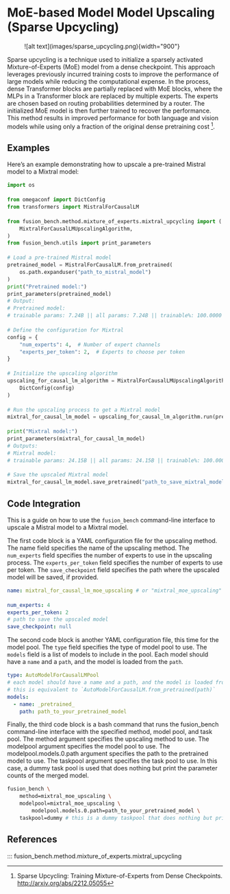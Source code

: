 # MoE-based Model Model Upscaling (Sparse Upcycling)

<figure markdown="span">
    ![alt text](images/sparse_upcycling.png){width="900"}
</figure>

Sparse upcycling is a technique used to initialize a sparsely activated Mixture-of-Experts (MoE) model from a dense checkpoint. This approach leverages previously incurred training costs to improve the performance of large models while reducing the computational expense. In the process, dense Transformer blocks are partially replaced with MoE blocks, where the MLPs in a Transformer block are replaced by multiple experts. The experts are chosen based on routing probabilities determined by a router. The initialized MoE model is then further trained to recover the performance. This method results in improved performance for both language and vision models while using only a fraction of the original dense pretraining cost [^1].

## Examples

Here’s an example demonstrating how to upscale a pre-trained Mistral model to a Mixtral model:

```python
import os

from omegaconf import DictConfig
from transformers import MistralForCausalLM

from fusion_bench.method.mixture_of_experts.mixtral_upcycling import (
    MixtralForCausalLMUpscalingAlgorithm,
)
from fusion_bench.utils import print_parameters

# Load a pre-trained Mistral model
pretrained_model = MistralForCausalLM.from_pretrained(
    os.path.expanduser("path_to_mistral_model")
)
print("Pretrained model:")
print_parameters(pretrained_model)
# Output:
# Pretrained model:
# trainable params: 7.24B || all params: 7.24B || trainable%: 100.0000

# Define the configuration for Mixtral
config = {
    "num_experts": 4,  # Number of expert channels
    "experts_per_token": 2,  # Experts to choose per token
}

# Initialize the upscaling algorithm
upscaling_for_causal_lm_algorithm = MixtralForCausalLMUpscalingAlgorithm(
    DictConfig(config)
)

# Run the upscaling process to get a Mixtral model
mixtral_for_causal_lm_model = upscaling_for_causal_lm_algorithm.run(pretrained_model)

print("Mixtral model:")
print_parameters(mixtral_for_causal_lm_model)
# Outputs:
# Mixtral model:
# trainable params: 24.15B || all params: 24.15B || trainable%: 100.0000

# Save the upscaled Mixtral model
mixtral_for_causal_lm_model.save_pretrained("path_to_save_mixtral_model")
```

## Code Integration

This is a guide on how to use the `fusion_bench` command-line interface to upscale a Mistral model to a Mixtral model.

The first code block is a YAML configuration file for the upscaling method. The name field specifies the name of the upscaling method. The `num_experts` field specifies the number of experts to use in the upscaling process. The `experts_per_token` field specifies the number of experts to use per token. The `save_checkpoint` field specifies the path where the upscaled model will be saved, if provided.


```yaml title="config/method/mixtral_moe_upscaling.yaml"
name: mixtral_for_causal_lm_moe_upscaling # or "mixtral_moe_upscaling"

num_experts: 4
experts_per_token: 2
# path to save the upscaled model
save_checkpoint: null

```

The second code block is another YAML configuration file, this time for the model pool. The `type` field specifies the type of model pool to use. The `models` field is a list of models to include in the pool. Each model should have a `name` and a `path`, and the model is loaded from the `path`.

```yaml title="config/modelpool/mixtral_moe_upscaling.yaml"
type: AutoModelForCausalLMPool
# each model should have a name and a path, and the model is loaded from the path
# this is equivalent to `AutoModelForCausalLM.from_pretrained(path)`
models:
  - name: _pretrained_
    path: path_to_your_pretrained_model
```

Finally, the third code block is a bash command that runs the fusion_bench command-line interface with the specified method, model pool, and task pool. The method argument specifies the upscaling method to use. The modelpool argument specifies the model pool to use. The modelpool.models.0.path argument specifies the path to the pretrained model to use. The taskpool argument specifies the task pool to use. In this case, a dummy task pool is used that does nothing but print the parameter counts of the merged model.

```bash
fusion_bench \
    method=mixtral_moe_upscaling \
    modelpool=mixtral_moe_upscaling \
        modelpool.models.0.path=path_to_your_pretrained_model \
    taskpool=dummy # this is a dummy taskpool that does nothing but print the parameter counts of the merged model
```

## References

::: fusion_bench.method.mixture_of_experts.mixtral_upcycling


[^1]: Sparse Upcycling: Training Mixture-of-Experts from Dense Checkpoints. http://arxiv.org/abs/2212.05055
